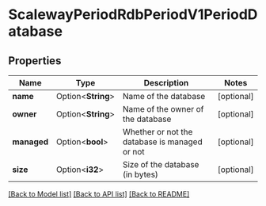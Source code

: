 # ScalewayPeriodRdbPeriodV1PeriodDatabase

## Properties

Name | Type | Description | Notes
------------ | ------------- | ------------- | -------------
**name** | Option<**String**> | Name of the database | [optional]
**owner** | Option<**String**> | Name of the owner of the database | [optional]
**managed** | Option<**bool**> | Whether or not the database is managed or not | [optional]
**size** | Option<**i32**> | Size of the database (in bytes) | [optional]

[[Back to Model list]](../README.md#documentation-for-models) [[Back to API list]](../README.md#documentation-for-api-endpoints) [[Back to README]](../README.md)


